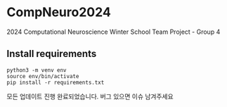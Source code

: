 # CompNeuro2024
2024 Computational Neuroscience Winter School Team Project - Group 4

## Install requirements 
```
python3 -m venv env
source env/bin/activate
pip install -r requirements.txt
```

모든 업데이트 진행 완료되었습니다.
버그 있으면 이슈 남겨주세요